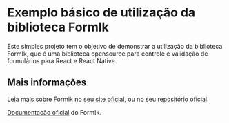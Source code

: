 # Exemplo básico de utilização da biblioteca FormIk

Este simples projeto tem o objetivo de demonstrar a utilização da biblioteca FormIk, que é uma biblioteca opensource para controle e validação de formulários para React e React Native.

## Mais informações

Leia mais sobre Formik no [seu site oficial](https://formik.org/), ou no seu [repositório oficial](https://github.com/jaredpalmer/formik).

[Documentação oficial](https://formik.org/docs/overview) do FormIk.